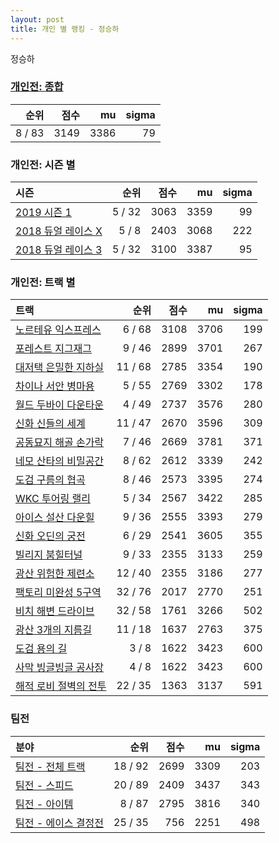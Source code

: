 ```yaml
---
layout: post
title: 개인 별 랭킹 - 정승하
---
```


정승하

### [개인전: 종합](../singles-full)

| 순위 | 점수 | mu | sigma |
|---:|---:|---:|---:|
| 8 / 83 | 3149 | 3386 | 79 |

### 개인전: 시즌 별

| 시즌 | 순위 | 점수 | mu | sigma |
|:---|---:|---:|---:|---:|
| [2019 시즌 1](../s2019_1) | 5 / 32 | 3063 | 3359 | 99 |
| [2018 듀얼 레이스 X](../s2018_2) | 5 / 8 | 2403 | 3068 | 222 |
| [2018 듀얼 레이스 3](../s2018_1) | 5 / 32 | 3100 | 3387 | 95 |

### 개인전: 트랙 별

| 트랙 | 순위 | 점수 | mu | sigma |
|:---|---:|---:|---:|---:|
| [노르테유 익스프레스](../noex) | 6 / 68 | 3108 | 3706 | 199 |
| [포레스트 지그재그](../zigzag) | 9 / 46 | 2899 | 3701 | 267 |
| [대저택 은밀한 지하실](../jeotaek) | 11 / 68 | 2785 | 3354 | 190 |
| [차이나 서안 병마용](../byeongma) | 5 / 55 | 2769 | 3302 | 178 |
| [월드 두바이 다운타운](../dubai) | 4 / 49 | 2737 | 3576 | 280 |
| [신화 신들의 세계](../shinsegye) | 11 / 47 | 2670 | 3596 | 309 |
| [공동묘지 해골 손가락](../haeson) | 7 / 46 | 2669 | 3781 | 371 |
| [네모 산타의 비밀공간](../santa) | 8 / 62 | 2612 | 3339 | 242 |
| [도검 구름의 협곡](../hyupgog) | 8 / 46 | 2573 | 3395 | 274 |
| [WKC 투어링 랠리](../rally) | 5 / 34 | 2567 | 3422 | 285 |
| [아이스 설산 다운힐](../seolsan) | 9 / 36 | 2555 | 3393 | 279 |
| [신화 오딘의 궁전](../odin) | 6 / 29 | 2541 | 3605 | 355 |
| [빌리지 붐힐터널](../boomhill) | 9 / 33 | 2355 | 3133 | 259 |
| [광산 위험한 제련소](../jeryeonso) | 12 / 40 | 2355 | 3186 | 277 |
| [팩토리 미완성 5구역](../district5) | 32 / 76 | 2017 | 2770 | 251 |
| [비치 해변 드라이브](../haebyun) | 32 / 58 | 1761 | 3266 | 502 |
| [광산 3개의 지름길](../gwangsamji) | 11 / 18 | 1637 | 2763 | 375 |
| [도검 용의 길](../daagon) | 3 / 8 | 1622 | 3423 | 600 |
| [사막 빙글빙글 공사장](../sabing) | 4 / 8 | 1622 | 3423 | 600 |
| [해적 로비 절벽의 전투](../lobby) | 22 / 35 | 1363 | 3137 | 591 |

### 팀전

| 분야 | 순위 | 점수 | mu | sigma |
|:---|---:|---:|---:|---:|
| [팀전 - 전체 트랙](../team-full) | 18 / 92 | 2699 | 3309 | 203 |
| [팀전 - 스피드](../team-speed) | 20 / 89 | 2409 | 3437 | 343 |
| [팀전 - 아이템](../team-item) | 8 / 87 | 2795 | 3816 | 340 |
| [팀전 - 에이스 결정전](../team-ace) | 25 / 35 | 756 | 2251 | 498 |
